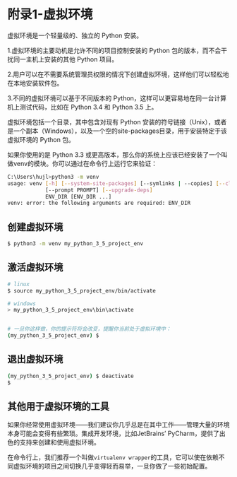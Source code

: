 # 附录1-虚拟环境

虚拟环境是一个轻量级的、独立的 Python 安装。

1.虚拟环境的主要动机是允许不同的项目控制安装的 Python 包的版本，而不会干扰同一主机上安装的其他 Python 项目。


2.用户可以在不需要系统管理员权限的情况下创建虚拟环境，这样他们可以轻松地在本地安装软件包。


3.不同的虚拟环境可以基于不同版本的 Python，这样可以更容易地在同一台计算机上测试代码，比如在 Python 3.4 和 Python 3.5 上。


虚拟环境包括一个目录，其中包含对现有 Python 安装的符号链接（Unix），或者是一个副本（Windows），以及一个空的site-packages目录，用于安装特定于该虚拟环境的 Python 包。


如果你使用的是 Python 3.3 或更高版本，那么你的系统上应该已经安装了一个叫做venv的模块。你可以通过在命令行上运行它来验证：


```sh
C:\Users\hujl>python3 -m venv
usage: venv [-h] [--system-site-packages] [--symlinks | --copies] [--clear] [--upgrade] [--without-pip]
            [--prompt PROMPT] [--upgrade-deps]
            ENV_DIR [ENV_DIR ...]
venv: error: the following arguments are required: ENV_DIR
```

## 创建虚拟环境

```sh
$ python3 -m venv my_python_3_5_project_env
```

## 激活虚拟环境

```sh
# linux
$ source my_python_3_5_project_env/bin/activate

# windows
> my_python_3_5_project_env\bin\activate


# 一旦你这样做，你的提示符将会改变，提醒你当前处于虚拟环境中：
(my_python_3_5_project_env) $

```

## 退出虚拟环境

```sh
(my_python_3_5_project_env) $ deactivate
$
```

## 其他用于虚拟环境的工具

如果你经常使用虚拟环境——我们建议你几乎总是在其中工作——管理大量的环境本身可能会变得有些繁琐。集成开发环境，比如JetBrains’ PyCharm，提供了出色的支持来创建和使用虚拟环境。

在命令行上，我们推荐一个叫做`virtualenv wrapper`的工具，它可以使在依赖不同虚拟环境的项目之间切换几乎变得轻而易举，一旦你做了一些初始配置。
